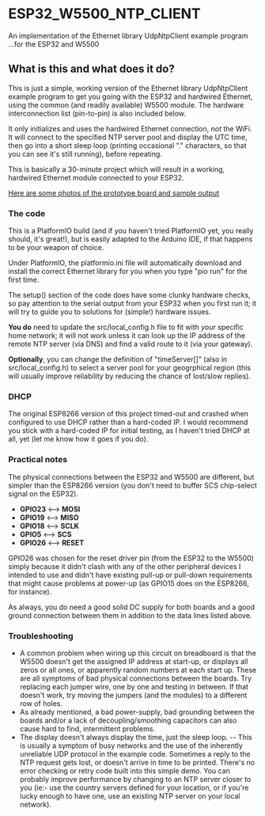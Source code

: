 # ESP32_W5500_NTP_CLIENT
An implementation of the Ethernet library UdpNtpClient example program ...for the ESP32 and W5500


## What is this and what does it do?
This is just a simple, working version of the Ethernet library UdpNtpClient example program to get you going with the ESP32 and hardwired Ethernet, using the common (and readily available) W5500 module.  The hardware interconnection list (pin-to-pin) is also included below.

It only initializes and uses the hardwired Ethernet connection, *not* the WiFi.  It will connect to the specified NTP server pool and display the UTC time, then go into a short sleep loop (printing occasional "." characters, so that you can see it's still running), before repeating.

This is basically a 30-minute project which will result in a working, hardwired Ethernet module connected to your ESP32.

[Here are some photos of the prototype board and sample output](https://esp8266hints.wordpress.com/2019/04/05/esp32-w5500-simple-working-example "ESP32 + W5500 — Simple Working Example")


### The code
This is a PlatformIO build (and if you haven't tried PlatformIO yet, you really should, it's great!), but is easily adapted to the Arduino IDE, if that happens to be your weapon of choice.

Under PlatformIO, the platformio.ini file will automatically download and install the correct Ethernet library for you when you type "pio run" for the first time.

The setup() section of the code does have some clunky hardware checks, so pay attention to the serial output from your ESP32 when you first run it; it will try to guide you to solutions for (simple!) hardware issues.

**You do** need to update the src/local_config.h file to fit with *your* specific home network; it will not work unless it can look up the IP address of the remote NTP server (via DNS) and find a valid route to it (via your gateway).

**Optionally**, you can change the definition of "timeServer[]" (also in src/local_config.h) to select a server pool for your geogrphical region (this will usually improve reliability by reducing the chance of lost/slow replies).


### DHCP
The original ESP8266 version of this project timed-out and crashed when configured to use DHCP rather than a hard-coded IP.  I would recommend you stick with a hard-coded IP for initial testing, as I haven't tried DHCP at all, yet (let me know how it goes if you do).


### Practical notes
The physical connections between the ESP32 and W5500 are different, but simpler than the ESP8266 version (you don't need to buffer SCS chip-select signal on the ESP32).

-  **GPIO23**   <-->   **MOSI**
-  **GPIO19**   <-->   **MISO**
-  **GPIO18**   <-->   **SCLK**
-  **GPIO5**    <-->   **SCS**
-  **GPIO26**   <-->   **RESET**

GPIO26 was chosen for the reset driver pin (from the ESP32 to the W5500) simply because it didn't clash with any of the other peripheral devices I intended to use and didn't have existing pull-up or pull-down requirements that might cause problems at power-up (as GPIO15 does on the ESP8266, for instance).

As always, you do need a good solid DC supply for both boards and a good ground connection between them in addition to the data lines listed above.


### Troubleshooting
- A common problem when wiring up this circuit on breadboard is that the W5500 doesn't get the assigned IP address at start-up, or displays all zeros or all ones, or apparently random numbers at each start up.  These are all symptoms of bad physical connections between the boards.  Try replacing each jumper wire, one by one and testing in between.  If that doesn't work, try moving the jumpers (and the modules) to a different row of holes.
- As already mentioned, a bad power-supply, bad grounding between the boards and/or a lack of decoupling/smoothing capacitors can also cause hard to find, intermittent problems.
- The display doesn't always display the time, just the sleep loop.  -- This is usually a symptom of busy networks and the use of the inherently unreliable UDP protocol in the example code.  Sometimes a reply to the NTP request gets lost, or doesn't arrive in time to be printed.  There's no error checking or retry code built into this simple demo.  You can probably improve performance by changing to an NTP server closer to you (ie:- use the country servers defined for your location, or if you're lucky enough to have one, use an existing NTP server on your local network).

